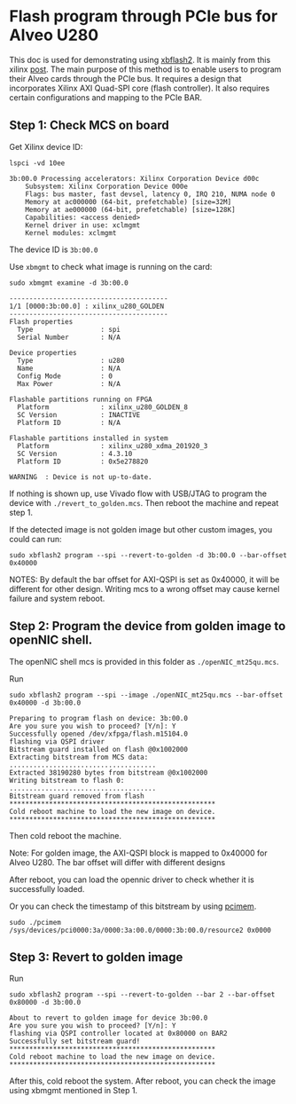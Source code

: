 # Flash program through PCIe bus for Alveo U280
This doc is used for demonstrating using [xbflash2](https://xilinx.github.io/XRT/2022.1/html/xbflash2.html). It is mainly from this xilinx [post](https://support.xilinx.com/s/article/Alveo-Updating-Vivado-images-via-PCIe-with-xbflash?language=en_US). The main purpose of this method is to enable users to program their Alveo cards through the PCIe bus. It requires a design that incorporates Xilinx AXI Quad-SPI core (flash controller). It also requires certain configurations and mapping to the PCIe BAR.

## Step 1: Check MCS on board

Get Xilinx device ID: 

`lspci -vd 10ee `

    3b:00.0 Processing accelerators: Xilinx Corporation Device d00c
        Subsystem: Xilinx Corporation Device 000e
        Flags: bus master, fast devsel, latency 0, IRQ 210, NUMA node 0
        Memory at ac000000 (64-bit, prefetchable) [size=32M]
        Memory at ae000000 (64-bit, prefetchable) [size=128K]
        Capabilities: <access denied>
        Kernel driver in use: xclmgmt
        Kernel modules: xclmgmt

The device ID is `3b:00.0`

Use `xbmgmt` to check what image is running on the card:

`sudo xbmgmt examine -d 3b:00.0`

    ----------------------------------------
    1/1 [0000:3b:00.0] : xilinx_u280_GOLDEN
    ----------------------------------------
    Flash properties
      Type                 : spi
      Serial Number        : N/A
    
    Device properties
      Type                 : u280
      Name                 : N/A
      Config Mode          : 0
      Max Power            : N/A
    
    Flashable partitions running on FPGA
      Platform             : xilinx_u280_GOLDEN_8
      SC Version           : INACTIVE
      Platform ID          : N/A
    
    Flashable partitions installed in system
      Platform             : xilinx_u280_xdma_201920_3
      SC Version           : 4.3.10
      Platform ID          : 0x5e278820
    
    WARNING  : Device is not up-to-date.

If nothing is shown up, use Vivado flow with USB/JTAG to program the device with `./revert_to_golden.mcs`. Then reboot the machine and repeat step 1.

If the detected image is not golden image but other custom images, you could can run:

`sudo xbflash2 program --spi --revert-to-golden -d 3b:00.0 --bar-offset 0x40000`

NOTES: By default the bar offset for AXI-QSPI is set as 0x40000, it will be different for other design. Writing mcs to a wrong offset may cause kernel failure and system reboot. 

## Step 2: Program the device from golden image to openNIC shell.


The openNIC shell mcs is provided in this folder as `./openNIC_mt25qu.mcs`. 

Run

`sudo xbflash2 program --spi --image ./openNIC_mt25qu.mcs --bar-offset 0x40000 -d 3b:00.0`

    Preparing to program flash on device: 3b:00.0
    Are you sure you wish to proceed? [Y/n]: Y
    Successfully opened /dev/xfpga/flash.m15104.0
    flashing via QSPI driver
    Bitstream guard installed on flash @0x1002000
    Extracting bitstream from MCS data:
    .....................................
    Extracted 38190280 bytes from bitstream @0x1002000
    Writing bitstream to flash 0:
    .....................................
    Bitstream guard removed from flash
    ****************************************************
    Cold reboot machine to load the new image on device.
    ****************************************************

Then cold reboot the machine. 

Note: For golden image, the AXI-QSPI block is mapped to 0x40000 for Alveo U280. The bar offset will differ with different designs 

After reboot, you can load the opennic driver to check whether it is successfully loaded.

Or you can check the timestamp of this bitstream by using [pcimem](https://github.com/billfarrow/pcimem).

`sudo ./pcimem /sys/devices/pci0000:3a/0000:3a:00.0/0000:3b:00.0/resource2 0x0000` 

## Step 3: Revert to golden image
Run 

`sudo xbflash2 program --spi --revert-to-golden --bar 2 --bar-offset 0x80000 -d 3b:00.0`

    About to revert to golden image for device 3b:00.0
    Are you sure you wish to proceed? [Y/n]: Y
    flashing via QSPI controller located at 0x80000 on BAR2
    Successfully set bitstream guard!
    ****************************************************
    Cold reboot machine to load the new image on device.
    ****************************************************
After this, cold reboot the system. After reboot, you can check the image using xbmgmt mentioned in Step 1.
